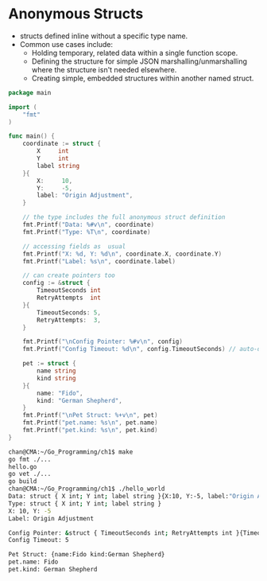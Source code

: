 # Anonymous Structs

- structs defined inline without a specific type name.
- Common use cases include:
  - Holding temporary, related data within a single function scope.
  - Defining the structure for simple JSON marshalling/unmarshalling where the structure isn't needed elsewhere.
  - Creating simple, embedded structures within another named struct.

```go
package main

import (
	"fmt"
)

func main() {
	coordinate := struct {
		X     int
		Y     int
		label string
	}{
		X:     10,
		Y:     -5,
		label: "Origin Adjustment",
	}

	// the type includes the full anonymous struct definition
	fmt.Printf("Data: %#v\n", coordinate)
	fmt.Printf("Type: %T\n", coordinate)

	// accessing fields as  usual
	fmt.Printf("X: %d, Y: %d\n", coordinate.X, coordinate.Y)
	fmt.Printf("Label: %s\n", coordinate.label)

	// can create pointers too
	config := &struct {
		TimeoutSeconds int
		RetryAttempts  int
	}{
		TimeoutSeconds: 5,
		RetryAttempts:  3,
	}

	fmt.Printf("\nConfig Pointer: %#v\n", config)
	fmt.Printf("Config Timeout: %d\n", config.TimeoutSeconds) // auto-dereferenced

	pet := struct {
		name string
		kind string
	}{
		name: "Fido",
		kind: "German Shepherd",
	}
	fmt.Printf("\nPet Struct: %+v\n", pet)
	fmt.Printf("pet.name: %s\n", pet.name)
	fmt.Printf("pet.kind: %s\n", pet.kind)
}
```

```sh
chan@CMA:~/Go_Programming/ch1$ make
go fmt ./...
hello.go
go vet ./...
go build 
chan@CMA:~/Go_Programming/ch1$ ./hello_world
Data: struct { X int; Y int; label string }{X:10, Y:-5, label:"Origin Adjustment"}
Type: struct { X int; Y int; label string }
X: 10, Y: -5
Label: Origin Adjustment

Config Pointer: &struct { TimeoutSeconds int; RetryAttempts int }{TimeoutSeconds:5, RetryAttempts:3}
Config Timeout: 5

Pet Struct: {name:Fido kind:German Shepherd}
pet.name: Fido
pet.kind: German Shepherd
```

